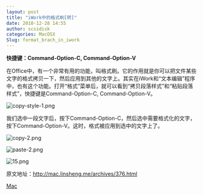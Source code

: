 ```yaml
---
layout: post
title: "iWork中的格式刷[转]"
date: 2010-12-28 14:55
author: scsidisk
categories: MacOSX
Slug: format_brach_in_iwork
---
```


**快捷键：Command-Option-C, Command-Option-V**

在Office中，有一个非常有用的功能，叫格式刷。它的作用就是你可以把文件某些文字的格式拷贝一下，然后应用到其他的文字上。其实在iWork和“文本编辑”程序中，也有这个功能。打开“格式”菜单后，就可以看到“拷贝段落样式”和“粘贴段落样式”，快捷键是Command-Option-C,
Command-Option-V。

![copy-style-1.png](/static/images/2010/08/copy-style-1.png)

我们选中一段文字后，按下Command-Option-C，然后选中需要格式化的文字，按下Command-Option-V。这时，格式被应用到选中的文字上了。

![copy-2.png](/static/images/2010/08/copy-2.png)

![paste-2.png](/static/images/2010/08/paste-2.png)

![15.png](/static/images/2010/08/15.png)

原文地址：http://mac.linsheng.me/archives/376.html

[Mac](http://technorati.com/tag/Mac)


